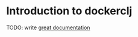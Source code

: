 # Introduction to dockerclj

TODO: write [great documentation](http://jacobian.org/writing/what-to-write/)
